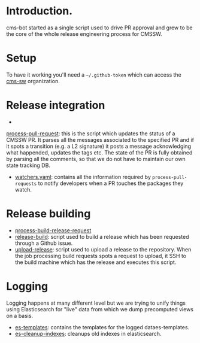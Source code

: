 # Introduction.

cms-bot started as a single script used to drive PR approval and grew to
be the core of the whole release engineering process for CMSSW.

# Setup

To have it working you'll need a `~/.github-token` which can access the
[cms-sw](http://github.io/cms-sw) organization.

# Release integration

-
[process-pull-request](https://github.com/cms-sw/cms-bot/blob/master/process-pull-request):
this is the script which updates the status of a CMSSW PR. It parses all the
messages associated to the specified PR and if it spots a transition (e.g. a L2
signature) it posts a message acknowledging what happended, updates the tags
etc. The state of the PR is fully obtained by parsing all the comments, so that
we do not have to maintain our own state tracking DB.
- [watchers.yaml](https://github.com/cms-sw/cms-bot/blob/master/watchers.yaml):
contains all the information required by `process-pull-requests` to notify
developers when a PR touches the packages they watch.

# Release building

- [process-build-release-request](https://github.com/cms-sw/cms-bot/blob/master/process-build-release-request)
- [release-build](): script used to build a release which has been requested
through a Github issue.
- [upload-release](): script used to upload a release to the repository. When
the job processing build requests spots a request to upload, it SSH to the
build machine which has the release and executes this script.

# Logging

Logging happens at many different level but we are trying to unify things using
Elasticsearch for "live" data from which we dump precomputed views on a 
basis.

- [es-templates](): contains the templates for the logged dataes-templates.
- [es-cleanup-indexes](): cleanups old indexes in elasticsearch.
